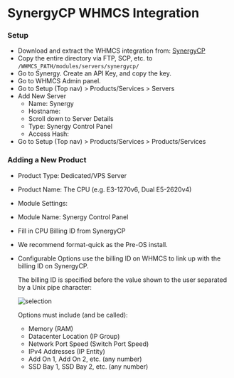 # SynergyCP WHMCS Integration

### Setup

- Download and extract the WHMCS integration from: [SynergyCP](https://install.synergycp.com/bm/integration/whmcs.tgz)
- Copy the entire directory via FTP, SCP, etc. to `/WHMCS_PATH/modules/servers/synergycp/`
- Go to Synergy. Create an API Key, and copy the key.
- Go to WHMCS Admin panel.
- Go to Setup (Top nav) > Products/Services > Servers
- Add New Server
  - Name: Synergy
  - Hostname: <link to SynergyCP API>
  - Scroll down to Server Details
  - Type: Synergy Control Panel
  - Access Hash: <API Key>
- Go to Setup (Top nav) > Products/Services > Products/Services

### Adding a New Product

- Product Type: Dedicated/VPS Server
- Product Name: The CPU (e.g. E3-1270v6, Dual E5-2620v4)
- Module Settings:
 - Module Name: Synergy Control Panel
 - Fill in CPU Billing ID from SynergyCP
 - We recommend format-quick as the Pre-OS install.
- Configurable Options use the billing ID on WHMCS to link up with the billing ID on SynergyCP.

  The billing ID is specified before the value shown to the user separated by a Unix pipe character:
 
  ![selection](https://user-images.githubusercontent.com/229041/30526732-a3009a72-9bd4-11e7-9a83-cf2f963f490c.png)
 
  Options must include (and be called):
   - Memory (RAM)
   - Datacenter Location (IP Group)
   - Network Port Speed (Switch Port Speed)
   - IPv4 Addresses (IP Entity)
   - Add On 1, Add On 2, etc. (any number)
   - SSD Bay 1, SSD Bay 2, etc. (any number)     
